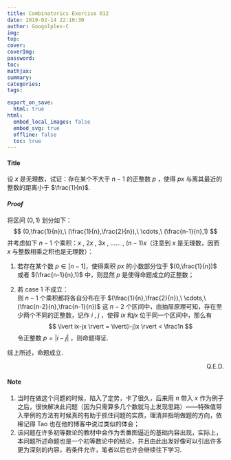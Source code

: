 ```yaml
---
title: Combinatorics Exercise 012
date: 2019-02-14 22:10:30
author: Googolplex-C
img: 
top: 
cover: 
coverImg: 
password: 
toc: 
mathjax: 
summary: 
categories: 
tags:

export_on_save:
  html: true
html:
  embed_local_images: false
  embed_svg: true
  offline: false
  toc: true
---
```


#### Title

设 $x$ 是无理数，试证：存在某个不大于 $n-1$ 的正整数 $p$ ，使得 $px$ 与离其最近的整数的距离小于 $\frac{1}{n}$.

<!-- more -->

#### *Proof*

将区间 $(0,1)$ 划分如下：
$$
(0,\frac{1}{n}),\ (\frac{1}{n},\frac{2}{n}),\ \cdots,\ (\frac{n-1}{n},1)
$$
并考虑如下 $n-1$ 个乘积：$x$ , $2x$ , $3x$ , …… , $(n-1)x$（注意到 $x$ 是无理数，因而 $x$ 与整数相乘之积也是无理数）：

1. 若存在某个数 $p \in [n-1]$，使得乘积 $px$ 的小数部分位于 $(0,\frac{1}{n})$ 或者 $(\frac{n-1}{n},1)$ 中，则显然 $p$ 是使得命题成立的正整数；

2. 若 case 1 不成立：  
   则 $n-1$ 个乘积都将各自分布在于 $(\frac{1}{n},\frac{2}{n}),\ \cdots,\ (\frac{n-2}{n},\frac{n-1}{n})$ 这 $n-2$ 个区间中，由抽屉原理可知，存在至少两个不同的正整数，记作 $i$ , $j$ ，使得 $ix$ 和$jx$ 位于同一个区间中，那么有
   $$
   \lvert ix-jx \rvert = \lvert(i-j)x \rvert < \frac1n
   $$
   令正整数 $p=\lvert i-j \rvert$ ，则命题得证.

综上所述，命题成立.

<p align="right">Q.E.D.</p>

#### Note

1. 当时在做这个问题的时候，陷入了定势，卡了很久，后来用 $\pi$ 带入 $x$ 作为例子之后，很快解决此问题（因为只需算多几个数就马上发现思路）——特殊值带入举例的方法有时候真的有助于抓住问题的实质，理清并指明做题的方向，依稀记得 Tao 也在他的博客中说过类似的体会；
2. 该问题在许多初等数论的教材中会作为丢番图逼近的基础内容出现，实际上，本问题所述命题也是一个初等数论中的结论，并且由此出发好像可以引出许多更为深刻的内容，若条件允许，笔者以后也许会继续往下学习.